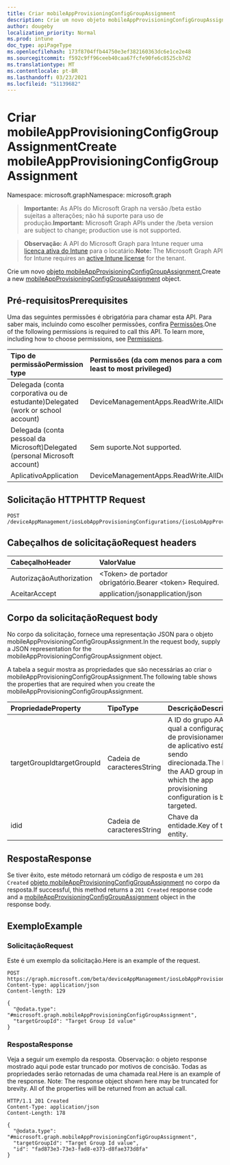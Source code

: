 ```yaml
---
title: Criar mobileAppProvisioningConfigGroupAssignment
description: Crie um novo objeto mobileAppProvisioningConfigGroupAssignment.
author: dougeby
localization_priority: Normal
ms.prod: intune
doc_type: apiPageType
ms.openlocfilehash: 173f8704ffb44750e3ef382160363dc6e1ce2e48
ms.sourcegitcommit: f592c9ff96ceeb40caa67fcfe90fe6c8525cb7d2
ms.translationtype: MT
ms.contentlocale: pt-BR
ms.lasthandoff: 03/23/2021
ms.locfileid: "51139682"
---
```

# <a name="create-mobileappprovisioningconfiggroupassignment"></a><span data-ttu-id="038ae-103">Criar mobileAppProvisioningConfigGroupAssignment</span><span class="sxs-lookup"><span data-stu-id="038ae-103">Create mobileAppProvisioningConfigGroupAssignment</span></span>

<span data-ttu-id="038ae-104">Namespace: microsoft.graph</span><span class="sxs-lookup"><span data-stu-id="038ae-104">Namespace: microsoft.graph</span></span>

> <span data-ttu-id="038ae-105">**Importante:** As APIs do Microsoft Graph na versão /beta estão sujeitas a alterações; não há suporte para uso de produção.</span><span class="sxs-lookup"><span data-stu-id="038ae-105">**Important:** Microsoft Graph APIs under the /beta version are subject to change; production use is not supported.</span></span>

> <span data-ttu-id="038ae-106">**Observação:** A API do Microsoft Graph para Intune requer uma [licença ativa do Intune](https://go.microsoft.com/fwlink/?linkid=839381) para o locatário.</span><span class="sxs-lookup"><span data-stu-id="038ae-106">**Note:** The Microsoft Graph API for Intune requires an [active Intune license](https://go.microsoft.com/fwlink/?linkid=839381) for the tenant.</span></span>

<span data-ttu-id="038ae-107">Crie um novo [objeto mobileAppProvisioningConfigGroupAssignment.](../resources/intune-apps-mobileappprovisioningconfiggroupassignment.md)</span><span class="sxs-lookup"><span data-stu-id="038ae-107">Create a new [mobileAppProvisioningConfigGroupAssignment](../resources/intune-apps-mobileappprovisioningconfiggroupassignment.md) object.</span></span>

## <a name="prerequisites"></a><span data-ttu-id="038ae-108">Pré-requisitos</span><span class="sxs-lookup"><span data-stu-id="038ae-108">Prerequisites</span></span>
<span data-ttu-id="038ae-p101">Uma das seguintes permissões é obrigatória para chamar esta API. Para saber mais, incluindo como escolher permissões, confira [Permissões](/graph/permissions-reference).</span><span class="sxs-lookup"><span data-stu-id="038ae-p101">One of the following permissions is required to call this API. To learn more, including how to choose permissions, see [Permissions](/graph/permissions-reference).</span></span>

|<span data-ttu-id="038ae-111">Tipo de permissão</span><span class="sxs-lookup"><span data-stu-id="038ae-111">Permission type</span></span>|<span data-ttu-id="038ae-112">Permissões (da com menos para a com mais privilégios)</span><span class="sxs-lookup"><span data-stu-id="038ae-112">Permissions (from least to most privileged)</span></span>|
|:---|:---|
|<span data-ttu-id="038ae-113">Delegada (conta corporativa ou de estudante)</span><span class="sxs-lookup"><span data-stu-id="038ae-113">Delegated (work or school account)</span></span>|<span data-ttu-id="038ae-114">DeviceManagementApps.ReadWrite.All</span><span class="sxs-lookup"><span data-stu-id="038ae-114">DeviceManagementApps.ReadWrite.All</span></span>|
|<span data-ttu-id="038ae-115">Delegada (conta pessoal da Microsoft)</span><span class="sxs-lookup"><span data-stu-id="038ae-115">Delegated (personal Microsoft account)</span></span>|<span data-ttu-id="038ae-116">Sem suporte.</span><span class="sxs-lookup"><span data-stu-id="038ae-116">Not supported.</span></span>|
|<span data-ttu-id="038ae-117">Aplicativo</span><span class="sxs-lookup"><span data-stu-id="038ae-117">Application</span></span>|<span data-ttu-id="038ae-118">DeviceManagementApps.ReadWrite.All</span><span class="sxs-lookup"><span data-stu-id="038ae-118">DeviceManagementApps.ReadWrite.All</span></span>|

## <a name="http-request"></a><span data-ttu-id="038ae-119">Solicitação HTTP</span><span class="sxs-lookup"><span data-stu-id="038ae-119">HTTP Request</span></span>
<!-- {
  "blockType": "ignored"
}
-->
``` http
POST /deviceAppManagement/iosLobAppProvisioningConfigurations/{iosLobAppProvisioningConfigurationId}/groupAssignments
```

## <a name="request-headers"></a><span data-ttu-id="038ae-120">Cabeçalhos de solicitação</span><span class="sxs-lookup"><span data-stu-id="038ae-120">Request headers</span></span>
|<span data-ttu-id="038ae-121">Cabeçalho</span><span class="sxs-lookup"><span data-stu-id="038ae-121">Header</span></span>|<span data-ttu-id="038ae-122">Valor</span><span class="sxs-lookup"><span data-stu-id="038ae-122">Value</span></span>|
|:---|:---|
|<span data-ttu-id="038ae-123">Autorização</span><span class="sxs-lookup"><span data-stu-id="038ae-123">Authorization</span></span>|<span data-ttu-id="038ae-124">&lt;Token&gt; de portador obrigatório.</span><span class="sxs-lookup"><span data-stu-id="038ae-124">Bearer &lt;token&gt; Required.</span></span>|
|<span data-ttu-id="038ae-125">Aceitar</span><span class="sxs-lookup"><span data-stu-id="038ae-125">Accept</span></span>|<span data-ttu-id="038ae-126">application/json</span><span class="sxs-lookup"><span data-stu-id="038ae-126">application/json</span></span>|

## <a name="request-body"></a><span data-ttu-id="038ae-127">Corpo da solicitação</span><span class="sxs-lookup"><span data-stu-id="038ae-127">Request body</span></span>
<span data-ttu-id="038ae-128">No corpo da solicitação, fornece uma representação JSON para o objeto mobileAppProvisioningConfigGroupAssignment.</span><span class="sxs-lookup"><span data-stu-id="038ae-128">In the request body, supply a JSON representation for the mobileAppProvisioningConfigGroupAssignment object.</span></span>

<span data-ttu-id="038ae-129">A tabela a seguir mostra as propriedades que são necessárias ao criar o mobileAppProvisioningConfigGroupAssignment.</span><span class="sxs-lookup"><span data-stu-id="038ae-129">The following table shows the properties that are required when you create the mobileAppProvisioningConfigGroupAssignment.</span></span>

|<span data-ttu-id="038ae-130">Propriedade</span><span class="sxs-lookup"><span data-stu-id="038ae-130">Property</span></span>|<span data-ttu-id="038ae-131">Tipo</span><span class="sxs-lookup"><span data-stu-id="038ae-131">Type</span></span>|<span data-ttu-id="038ae-132">Descrição</span><span class="sxs-lookup"><span data-stu-id="038ae-132">Description</span></span>|
|:---|:---|:---|
|<span data-ttu-id="038ae-133">targetGroupId</span><span class="sxs-lookup"><span data-stu-id="038ae-133">targetGroupId</span></span>|<span data-ttu-id="038ae-134">Cadeia de caracteres</span><span class="sxs-lookup"><span data-stu-id="038ae-134">String</span></span>|<span data-ttu-id="038ae-135">A ID do grupo AAD no qual a configuração de provisionamento de aplicativo está sendo direcionada.</span><span class="sxs-lookup"><span data-stu-id="038ae-135">The ID of the AAD group in which the app provisioning configuration is being targeted.</span></span>|
|<span data-ttu-id="038ae-136">id</span><span class="sxs-lookup"><span data-stu-id="038ae-136">id</span></span>|<span data-ttu-id="038ae-137">Cadeia de caracteres</span><span class="sxs-lookup"><span data-stu-id="038ae-137">String</span></span>|<span data-ttu-id="038ae-138">Chave da entidade.</span><span class="sxs-lookup"><span data-stu-id="038ae-138">Key of the entity.</span></span>|



## <a name="response"></a><span data-ttu-id="038ae-139">Resposta</span><span class="sxs-lookup"><span data-stu-id="038ae-139">Response</span></span>
<span data-ttu-id="038ae-140">Se tiver êxito, este método retornará um código de resposta e um `201 Created` [objeto mobileAppProvisioningConfigGroupAssignment](../resources/intune-apps-mobileappprovisioningconfiggroupassignment.md) no corpo da resposta.</span><span class="sxs-lookup"><span data-stu-id="038ae-140">If successful, this method returns a `201 Created` response code and a [mobileAppProvisioningConfigGroupAssignment](../resources/intune-apps-mobileappprovisioningconfiggroupassignment.md) object in the response body.</span></span>

## <a name="example"></a><span data-ttu-id="038ae-141">Exemplo</span><span class="sxs-lookup"><span data-stu-id="038ae-141">Example</span></span>

### <a name="request"></a><span data-ttu-id="038ae-142">Solicitação</span><span class="sxs-lookup"><span data-stu-id="038ae-142">Request</span></span>
<span data-ttu-id="038ae-143">Este é um exemplo da solicitação.</span><span class="sxs-lookup"><span data-stu-id="038ae-143">Here is an example of the request.</span></span>
``` http
POST https://graph.microsoft.com/beta/deviceAppManagement/iosLobAppProvisioningConfigurations/{iosLobAppProvisioningConfigurationId}/groupAssignments
Content-type: application/json
Content-length: 129

{
  "@odata.type": "#microsoft.graph.mobileAppProvisioningConfigGroupAssignment",
  "targetGroupId": "Target Group Id value"
}
```

### <a name="response"></a><span data-ttu-id="038ae-144">Resposta</span><span class="sxs-lookup"><span data-stu-id="038ae-144">Response</span></span>
<span data-ttu-id="038ae-p102">Veja a seguir um exemplo da resposta. Observação: o objeto response mostrado aqui pode estar truncado por motivos de concisão. Todas as propriedades serão retornadas de uma chamada real.</span><span class="sxs-lookup"><span data-stu-id="038ae-p102">Here is an example of the response. Note: The response object shown here may be truncated for brevity. All of the properties will be returned from an actual call.</span></span>
``` http
HTTP/1.1 201 Created
Content-Type: application/json
Content-Length: 178

{
  "@odata.type": "#microsoft.graph.mobileAppProvisioningConfigGroupAssignment",
  "targetGroupId": "Target Group Id value",
  "id": "fad873e3-73e3-fad8-e373-d8fae373d8fa"
}
```




